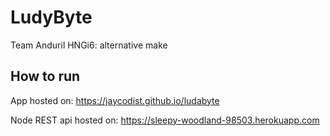 # LudyByte

Team Anduril HNGi6: alternative make


## How to run

App hosted on:
https://jaycodist.github.io/ludabyte
 
Node REST api hosted on: 
https://sleepy-woodland-98503.herokuapp.com
